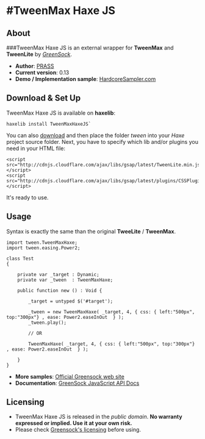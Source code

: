 #TweenMax Haxe JS
==============

## About

###TweenMax Haxe JS is an external wrapper for **TweenMax** and **TweenLite** by *[GreenSock](http://www.greensock.com/gsap-js/)*.

* **Author**: [PRASS](http://twitter.com/PR4SS)
* **Current version**: 0.13	
* **Demo / Implementation sample**: [HardcoreSampler.com](http://hardcoresampler.com) 

## Download & Set Up
TweenMax Haxe JS is available on **haxelib**:
```
haxelib install TweenMaxHaxeJS`
```

You can also [download](https://github.com/PRASS95/TweenMaxHaxeJS/archive/master.zip) and then place the folder *tween* into your *Haxe* project source folder. Next, you have to specify which lib and/or plugins you need in your HTML file:
```
<script src="http://cdnjs.cloudflare.com/ajax/libs/gsap/latest/TweenLite.min.js"></script>
<script src="http://cdnjs.cloudflare.com/ajax/libs/gsap/latest/plugins/CSSPlugin.min.js"></script>
```	

It's ready to use.
	
## Usage
Syntax is exactly the same than the original **TweeLite** / **TweenMax**. 

```
import tween.TweenMaxHaxe;
import tween.easing.Power2;
 
class Test 
{
	
	private var _target : Dynamic;
	private var _tween 	: TweenMaxHaxe;
	
	public function new () : Void {
		
		_target = untyped $('#target');
		
		_tween = new TweenMaxHaxe( _target, 4, { css: { left:"500px", top:"300px"} , ease: Power2.easeInOut  } );
		_tween.play();
		
		// OR
		
		TweenMaxHaxe( _target, 4, { css: { left:"500px", top:"300px"} , ease: Power2.easeInOut  } );
		
	}
}
```

* **More samples**: [Official Greensock web site](http://www.greensock.com/gsap-js/)
* **Documentation**: [GreenSock JavaScript API Docs](http://api.greensock.com/js/)
	

## Licensing

* TweenMax Haxe JS is released in the *public domain*. **No warranty expressed or implied. Use it at your own risk.**
* Please check [Greensock's licensing](http://www.greensock.com/licensing/) before using.
